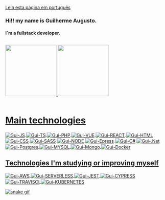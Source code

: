 [Leia esta página em português](https://github.com/Guilherme-px/Guilherme-px/blob/main/README-pt.md)
### Hi!! my name is Guilherme Augusto.
#### I´m a fullstack developer.

##

<div>
  <a href="https://github.com/Guilherme-px">
  <img height="160em" src="https://github-readme-stats-sigma-five.vercel.app/api?username=Guilherme-px&show_icons=true&theme=react&include_all_commits=true&count_private=true"/>
  <img height="160em" src="https://github-readme-stats-sigma-five.vercel.app/api/top-langs/?username=Guilherme-px&layout=compact&langs_count=7&theme=react"/>
</div>
<div style="display: inline_block"><br>
  <h1>Main technologies</h1>
  <img align="center" alt="Gui-JS" src="https://img.shields.io/badge/JavaScript-323330?style=for-the-badge&logo=javascript&logoColor=F7DF1E">
  <img align="center" alt="Gui-TS" src="https://img.shields.io/badge/TypeScript-007ACC?style=for-the-badge&logo=typescript&logoColor=white">
  <img align="center" alt="Gui-PHP" src="https://img.shields.io/badge/PHP-777BB4?style=for-the-badge&logo=php&logoColor=white">
  <img align="center" alt="Gui-VUE" src="https://img.shields.io/badge/Vue.js-35495E?style=for-the-badge&logo=vue.js&logoColor=4FC08D">
  <img align="center" alt="Gui-REACT" src="https://img.shields.io/badge/React-20232A?style=for-the-badge&logo=react&logoColor=61DAFB">
  <img align="center" alt="Gui-HTML" src="https://img.shields.io/badge/HTML5-E34F26?style=for-the-badge&logo=html5&logoColor=white">
  <img align="center" alt="Gui-CSS" src="https://img.shields.io/badge/CSS3-1572B6?style=for-the-badge&logo=css3&logoColor=white">
  <img align="center" alt="Gui-SASS" src="https://img.shields.io/badge/Sass-CC6699?style=for-the-badge&logo=sass&logoColor=white">
  <img align="center" alt="Gui-NODE" src="https://img.shields.io/badge/Node.js-43853D?style=for-the-badge&logo=node.js&logoColor=white">
  <img align="center" alt="Gui-Epress" src="https://img.shields.io/badge/Express.js-404D59?style=for-the-badge">
  <img align="center" alt="Gui-C#" src="https://img.shields.io/badge/C%23-239120?style=for-the-badge&logo=c-sharp&logoColor=white">
  <img align="center" alt="Gui-.Net" src="https://img.shields.io/badge/.NET-5C2D91?style=for-the-badge&logo=.net&logoColor=white">
  <img align="center" alt="Gui-Postgres" src="https://img.shields.io/badge/PostgreSQL-316192?style=for-the-badge&logo=postgresql&logoColor=white">
  <img align="center" alt="Gui-MYSQL" src="https://img.shields.io/badge/MySQL-00000F?style=for-the-badge&logo=mysql&logoColor=white">
  <img align="center" alt="Gui-Mongo" src="https://img.shields.io/badge/MongoDB-4EA94B?style=for-the-badge&logo=mongodb&logoColor=white">
  <img align="center" alt="Gui-Docker" src="https://img.shields.io/badge/Docker-2496ED?style=for-the-badge&logo=docker&logoColor=white">
  <br>
  <h2>Technologies I'm studying or improving myself</h2>
  <img align="center" alt="Gui-AWS" src="https://img.shields.io/badge/Amazon_AWS-232F3E?style=for-the-badge&logo=amazon-aws&logoColor=white">
  <img align="center" alt="Gui-SERVERLESS" src="https://img.shields.io/badge/serverless-CC2927?style=for-the-badge&logo=serverless&logoColor=white">
  <img align="center" alt="Gui-JEST" src="https://img.shields.io/badge/jest-C63D14?style=for-the-badge&logo=jest&logoColor=white">
  <img align="center" alt="Gui-CYPRESS" src="https://img.shields.io/badge/cypress-4FC08D?style=for-the-badge&logo=cypress&logoColor=white">
  <img align="center" alt="Gui-TRAVISCI" src="https://img.shields.io/badge/Travis-E4D766?style=for-the-badge&logo=travis&logoColor=white">
  <img align="center" alt="Gui-KUBERNETES" src="https://img.shields.io/badge/Kubernetes-326DE6?style=for-the-badge&logo=kubernetes&logoColor=white">
</div>

![snake gif](https://github.com/Guilherme-px/Guilherme-px/blob/output/github-contribution-grid-snake.svg)
